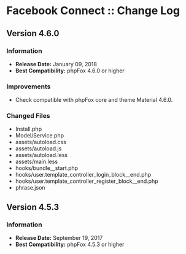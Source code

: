 # Facebook Connect :: Change Log

## Version 4.6.0

### Information

- **Release Date:** January 09, 2018
- **Best Compatibility:** phpFox 4.6.0 or higher

### Improvements

- Check compatible with phpFox core and theme Material 4.6.0.

### Changed Files

- Install.php
- Model/Service.php
- assets/autoload.css
- assets/autoload.js
- assets/autoload.less
- assets/main.less
- hooks/bundle__start.php
- hooks/user.template_controller_login_block__end.php
- hooks/user.template_controller_register_block__end.php
- phrase.json

## Version 4.5.3

### Information

- **Release Date:** September 19, 2017
- **Best Compatibility:** phpFox 4.5.3 or higher

